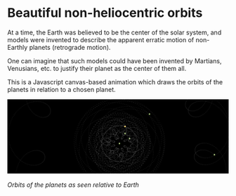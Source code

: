# Beautiful non-heliocentric orbits

At a time, the Earth was believed to be the center of the solar system, and models were invented to describe the apparent erratic motion of non-Earthly planets (retrograde motion).

One can imagine that such models could have been invented by Martians, Venusians, etc. to justify their planet as the center of them all.

This is a Javascript canvas-based animation which draws the orbits of the planets in relation to a chosen planet.

![Earth](./Earth.png)

*Orbits of the planets as seen relative to Earth*